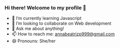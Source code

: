 ### Hi there! Welcome to my profile 👋

- 🌱 I’m currently learning Javascript
- 👯 I’m looking to collaborate on Web development
- 💬 Ask me about anything!
- 📫 How to reach me: annabeatrizp999@gmail.com 
- 😄 Pronouns: She/her

